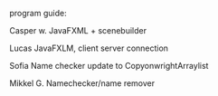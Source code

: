 program guide:

Casper w.
JavaFXML + scenebuilder

Lucas
JavaFXLM, client server connection

Sofia
Name checker update to CopyonwrightArraylist

Mikkel G.
Namechecker/name remover

